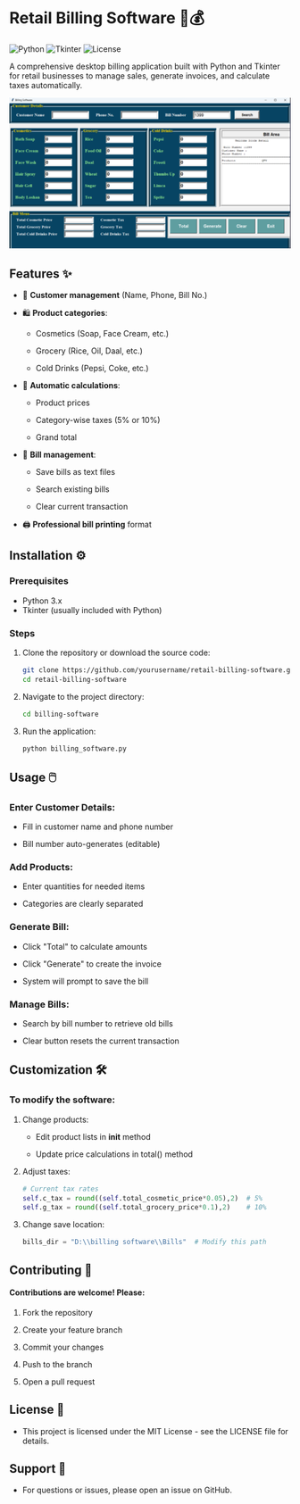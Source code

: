 # Retail Billing Software 🛒💰


![Python](https://img.shields.io/badge/Python-3.x-blue.svg)
![Tkinter](https://img.shields.io/badge/GUI-Tkinter-green.svg)
![License](https://img.shields.io/badge/License-MIT-orange.svg)

A comprehensive desktop billing application built with Python and Tkinter for retail businesses to manage sales, generate invoices, and calculate taxes automatically.


![Billing Software Screenshot](Screenshot.png)


## Features ✨


- 📝 **Customer management** (Name, Phone, Bill No.)
  
- 🛍️ **Product categories**:
  
  - Cosmetics (Soap, Face Cream, etc.)
    
  - Grocery (Rice, Oil, Daal, etc.)
    
  - Cold Drinks (Pepsi, Coke, etc.)
    
- 🧮 **Automatic calculations**:
  
  - Product prices
    
  - Category-wise taxes (5% or 10%)
    
  - Grand total
    
- 💾 **Bill management**:
  
  - Save bills as text files
    
  - Search existing bills
    
  - Clear current transaction
    
- 🖨️ **Professional bill printing** format


## Installation ⚙️


### Prerequisites
- Python 3.x
- Tkinter (usually included with Python)

### Steps
1. Clone the repository or download the source code:
   ```bash
   git clone https://github.com/yourusername/retail-billing-software.git
   cd retail-billing-software

2. Navigate to the project directory:
   ```bash
   cd billing-software

3. Run the application:
   ```bash
   python billing_software.py


## Usage 🖱️


### Enter Customer Details:

- Fill in customer name and phone number

- Bill number auto-generates (editable)

### Add Products:

- Enter quantities for needed items

- Categories are clearly separated

### Generate Bill:

- Click "Total" to calculate amounts

- Click "Generate" to create the invoice

- System will prompt to save the bill

### Manage Bills:

- Search by bill number to retrieve old bills

- Clear button resets the current transaction


## Customization 🛠️


### To modify the software:

1. Change products:

   - Edit product lists in __init__ method

   - Update price calculations in total() method

2. Adjust taxes:

   ```python
   # Current tax rates
   self.c_tax = round((self.total_cosmetic_price*0.05),2)  # 5%
   self.g_tax = round((self.total_grocery_price*0.1),2)    # 10%

3. Change save location:
   ```python
   bills_dir = "D:\\billing software\\Bills"  # Modify this path


## Contributing 🤝


#### Contributions are welcome! Please:

1. Fork the repository

2. Create your feature branch

3. Commit your changes

4. Push to the branch

5. Open a pull request


## License 📜
- This project is licensed under the MIT License - see the LICENSE file for details.


## Support 💬
- For questions or issues, please open an issue on GitHub.
